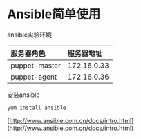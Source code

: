 # Ansible简单使用

ansible实验环境

| 服务器角色 | 服务器地址 |
| :--- | :--- |
| puppet-master | 172.16.0.33 |
| puppet-agent | 172.16.0.36 |



安装ansible

```
yum install ansible
```

[http://www.ansible.com.cn/docs/intro.html](http://www.ansible.com.cn/docs/intro.html)

